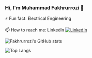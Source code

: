 ### Hi, I'm Muhammad Fakhrurrozi 👋

⚡ Fun fact: Electrical Engineering

📫 How to reach me: LinkedIn [![LinkedIn][1.2]][1]

<!--
Here are some ideas to get you started:
- 🔭 I’m currently working on ...
- 🌱 I’m currently learning ...
- 👯 I’m looking to collaborate on ...
- 🤔 I’m looking for help with ...
- 💬 Ask me about ...
- 📫 How to reach me: ...
- 😄 Pronouns: ...
-->

![Fakhrurrozi's GitHub stats](https://github-readme-stats.vercel.app/api?username=sifakhru&show_icons=true&theme=vue-dark)

![Top Langs](https://github-readme-stats.vercel.app/api/top-langs/?username=sifakhru&langs_count=8&theme=vue-dark)

<!--![](https://img.shields.io/badge/<WORD_ON_LEFT>-<WORD_ON_RIGHT>-informational?style=flat&logo=<LOGO_NAME>&logoColor=white&color=2bbc8a)-->

<!-- Icons -->

[1.2]: https://raw.githubusercontent.com/MartinHeinz/MartinHeinz/master/linkedin-3-16.png (LinkedIn icon without padding)

<!-- Links to your social media accounts -->

[1]: https://www.linkedin.com/in/mfakhrurrozis/
